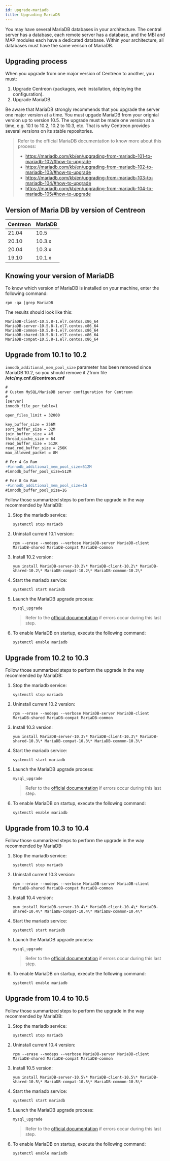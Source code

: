 ```yaml
---
id: upgrade-mariadb
title: Upgrading MariaDB
---
```


You may have several MariaDB databases in your architecture. The central server has a database, each remote server has a database, 
and the MBI and MAP modules each have a dedicated database. Within your architecture, all databases must have the same verison of MariaDB.

## Upgrading process

When you upgrade from one major version of Centreon to another, you must:
1. Upgrade Centreon (packages, web installation, déploying the configuration).
2. Upgrade MariaDB.

Be aware that MariaDB strongly recommends that you upgrade the server one major version at a time.
You must upgade MariaDB from your orignial version up to version 10.5. The upgrade must be made
one version at a time, e.g. 10.1 to 10.2, 10.2 to 10.3, etc. 
That is why Centreon provides several versions on its stable repositories.

> Refer to the official MariaDB documentation to know more about this process:
> - https://mariadb.com/kb/en/upgrading-from-mariadb-101-to-mariadb-102/#how-to-upgrade
> - https://mariadb.com/kb/en/upgrading-from-mariadb-102-to-mariadb-103/#how-to-upgrade
> - https://mariadb.com/kb/en/upgrading-from-mariadb-103-to-mariadb-104/#how-to-upgrade
> - https://mariadb.com/kb/en/upgrading-from-mariadb-104-to-mariadb-105/#how-to-upgrade

## Version of Maria DB by version of Centreon

| Centreon | MariaDB |
|----------|---------|
| 21.04    | 10.5    |
| 20.10    | 10.3.x  |
| 20.04    | 10.3.x  |
| 19.10    | 10.1.x  |

## Knowing your version of MariaDB

To know which version of MariaDB is installed on your machine, enter the following command:

```
rpm -qa |grep MariaDB
```

The results should look like this:

```shell
MariaDB-client-10.5.8-1.el7.centos.x86_64
MariaDB-server-10.5.8-1.el7.centos.x86_64
MariaDB-common-10.5.8-1.el7.centos.x86_64
MariaDB-shared-10.5.8-1.el7.centos.x86_64
MariaDB-compat-10.5.8-1.el7.centos.x86_64
```

## Upgrade from 10.1 to 10.2

`innodb_additional_mem_pool_size` parameter has been removed since MariaDB 10.2,
so you should remove it Zfrom file **/etc/my.cnf.d/centreon.cnf**

```diff
#
# Custom MySQL/MariaDB server configuration for Centreon
#
[server]
innodb_file_per_table=1

open_files_limit = 32000

key_buffer_size = 256M
sort_buffer_size = 32M
join_buffer_size = 4M
thread_cache_size = 64
read_buffer_size = 512K
read_rnd_buffer_size = 256K
max_allowed_packet = 8M

# For 4 Go Ram
-#innodb_additional_mem_pool_size=512M
#innodb_buffer_pool_size=512M

# For 8 Go Ram
-#innodb_additional_mem_pool_size=1G
#innodb_buffer_pool_size=1G
```

Follow those summarized steps to perform the upgrade in the way recommended by
MariaDB:

1. Stop the mariadb service:

    ```shell
    systemctl stop mariadb
    ```

2. Uninstall current 10.1 version:

    ```shell
    rpm --erase --nodeps --verbose MariaDB-server MariaDB-client MariaDB-shared MariaDB-compat MariaDB-common
    ```

3. Install 10.2 version:

    ```shell
    yum install MariaDB-server-10.2\* MariaDB-client-10.2\* MariaDB-shared-10.2\* MariaDB-compat-10.2\* MariaDB-common-10.2\*
    ```

4. Start the mariadb service:

    ```shell
    systemctl start mariadb
    ```

5. Launch the MariaDB upgrade process:

    ```shell
    mysql_upgrade
    ```

    > Refer to the [official documentation](https://mariadb.com/kb/en/mysql_upgrade/)
    > if errors occur during this last step.

6. To enable MariaDB on startup, execute the following command:

    ```shell
    systemctl enable mariadb
    ```

## Upgrade from 10.2 to 10.3

Follow those summarized steps to perform the upgrade in the way recommended by
MariaDB:

1. Stop the mariadb service:

    ```shell
    systemctl stop mariadb
    ```

2. Uninstall current 10.2 version:

    ```shell
    rpm --erase --nodeps --verbose MariaDB-server MariaDB-client MariaDB-shared MariaDB-compat MariaDB-common
    ```

3. Install 10.3 version:

    ```shell
    yum install MariaDB-server-10.3\* MariaDB-client-10.3\* MariaDB-shared-10.3\* MariaDB-compat-10.3\* MariaDB-common-10.3\*
    ```

4. Start the mariadb service:

    ```shell
    systemctl start mariadb
    ```

5. Launch the MariaDB upgrade process:

    ```shell
    mysql_upgrade
    ```

    > Refer to the [official documentation](https://mariadb.com/kb/en/mysql_upgrade/)
    > if errors occur during this last step.

6. To enable MariaDB on startup, execute the following command:

    ```shell
    systemctl enable mariadb
    ```

## Upgrade from 10.3 to 10.4

Follow those summarized steps to perform the upgrade in the way recommended by
MariaDB:

1. Stop the mariadb service:

    ```shell
    systemctl stop mariadb
    ```

2. Uninstall current 10.3 version:

    ```shell
    rpm --erase --nodeps --verbose MariaDB-server MariaDB-client MariaDB-shared MariaDB-compat MariaDB-common
    ```

3. Install 10.4 version:

    ```shell
    yum install MariaDB-server-10.4\* MariaDB-client-10.4\* MariaDB-shared-10.4\* MariaDB-compat-10.4\* MariaDB-common-10.4\*
    ```

4. Start the mariadb service:

    ```shell
    systemctl start mariadb
    ```

5. Launch the MariaDB upgrade process:

    ```shell
    mysql_upgrade
    ```

    > Refer to the [official documentation](https://mariadb.com/kb/en/mysql_upgrade/)
    > if errors occur during this last step.

6. To enable MariaDB on startup, execute the following command:

    ```shell
    systemctl enable mariadb
    ```

## Upgrade from 10.4 to 10.5

Follow those summarized steps to perform the upgrade in the way recommended by
MariaDB:

1. Stop the mariadb service:

    ```shell
    systemctl stop mariadb
    ```

2. Uninstall current 10.4 version:

    ```shell
    rpm --erase --nodeps --verbose MariaDB-server MariaDB-client MariaDB-shared MariaDB-compat MariaDB-common
    ```

3. Install 10.5 version:

    ```shell
    yum install MariaDB-server-10.5\* MariaDB-client-10.5\* MariaDB-shared-10.5\* MariaDB-compat-10.5\* MariaDB-common-10.5\*
    ```

4. Start the mariadb service:

    ```shell
    systemctl start mariadb
    ```

5. Launch the MariaDB upgrade process:

    ```shell
    mysql_upgrade
    ```

    > Refer to the [official documentation](https://mariadb.com/kb/en/mysql_upgrade/)
    > if errors occur during this last step.

6. To enable MariaDB on startup, execute the following command:

    ```shell
    systemctl enable mariadb
    ```